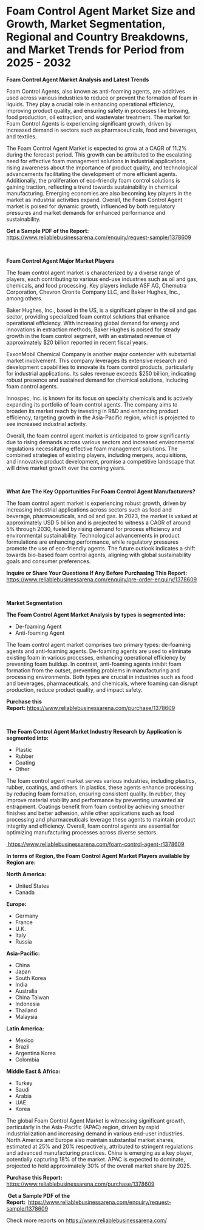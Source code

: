 <p><h1>Foam Control Agent Market Size and Growth, Market Segmentation, Regional and Country Breakdowns, and Market Trends for Period from 2025 -  2032</h1></p><p><strong>Foam Control Agent Market Analysis and Latest Trends</strong></p>
<p><p>Foam Control Agents, also known as anti-foaming agents, are additives used across various industries to reduce or prevent the formation of foam in liquids. They play a crucial role in enhancing operational efficiency, improving product quality, and ensuring safety in processes like brewing, food production, oil extraction, and wastewater treatment. The market for Foam Control Agents is experiencing significant growth, driven by increased demand in sectors such as pharmaceuticals, food and beverages, and textiles.</p><p>The Foam Control Agent Market is expected to grow at a CAGR of 11.2% during the forecast period. This growth can be attributed to the escalating need for effective foam management solutions in industrial applications, rising awareness about the importance of product quality, and technological advancements facilitating the development of more efficient agents. Additionally, the proliferation of eco-friendly foam control solutions is gaining traction, reflecting a trend towards sustainability in chemical manufacturing. Emerging economies are also becoming key players in the market as industrial activities expand. Overall, the Foam Control Agent market is poised for dynamic growth, influenced by both regulatory pressures and market demands for enhanced performance and sustainability.</p></p>
<p><strong>Get a Sample PDF of the Report:&nbsp;</strong> <a href="https://www.reliablebusinessarena.com/enquiry/request-sample/1378609?utm_campaign=3251&utm_medium=2&utm_source=Github&utm_content=ia&utm_term=31032025&utm_id=foam-control-agent">https://www.reliablebusinessarena.com/enquiry/request-sample/1378609</a></p>
<p>&nbsp;</p>
<p><strong>Foam Control Agent Major Market Players</strong></p>
<p><p>The foam control agent market is characterized by a diverse range of players, each contributing to various end-use industries such as oil and gas, chemicals, and food processing. Key players include ASF AG, Chemutra Corporation, Chevron Oronite Company LLC, and Baker Hughes, Inc., among others.</p><p>Baker Hughes, Inc., based in the US, is a significant player in the oil and gas sector, providing specialized foam control solutions that enhance operational efficiency. With increasing global demand for energy and innovations in extraction methods, Baker Hughes is poised for steady growth in the foam control segment, with an estimated revenue of approximately $20 billion reported in recent fiscal years.</p><p>ExxonMobil Chemical Company is another major contender with substantial market involvement. This company leverages its extensive research and development capabilities to innovate its foam control products, particularly for industrial applications. Its sales revenue exceeds $250 billion, indicating robust presence and sustained demand for chemical solutions, including foam control agents.</p><p>Innospec, Inc. is known for its focus on specialty chemicals and is actively expanding its portfolio of foam control agents. The company aims to broaden its market reach by investing in R&D and enhancing product efficiency, targeting growth in the Asia-Pacific region, which is projected to see increased industrial activity.</p><p>Overall, the foam control agent market is anticipated to grow significantly due to rising demands across various sectors and increased environmental regulations necessitating effective foam management solutions. The combined strategies of existing players, including mergers, acquisitions, and innovative product development, promise a competitive landscape that will drive market growth over the coming years.</p></p>
<p>&nbsp;</p>
<p><strong>What Are The Key Opportunities For Foam Control Agent Manufacturers?</strong></p>
<p><p>The foam control agent market is experiencing robust growth, driven by increasing industrial applications across sectors such as food and beverage, pharmaceuticals, and oil and gas. In 2023, the market is valued at approximately USD 5 billion and is projected to witness a CAGR of around 5% through 2030, fueled by rising demand for process efficiency and environmental sustainability. Technological advancements in product formulations are enhancing performance, while regulatory pressures promote the use of eco-friendly agents. The future outlook indicates a shift towards bio-based foam control agents, aligning with global sustainability goals and consumer preferences.</p></p>
<p><strong>Inquire or Share Your Questions If Any Before Purchasing This Report:</strong> <a href="https://www.reliablebusinessarena.com/enquiry/pre-order-enquiry/1378609?utm_campaign=3251&utm_medium=2&utm_source=Github&utm_content=ia&utm_term=31032025&utm_id=foam-control-agent">https://www.reliablebusinessarena.com/enquiry/pre-order-enquiry/1378609</a></p>
<p>&nbsp;</p>
<p><strong>Market Segmentation</strong></p>
<p><strong>The Foam Control Agent Market Analysis by types is segmented into:</strong></p>
<p><ul><li>De-foaming Agent</li><li>Anti-foaming Agent</li></ul></p>
<p><p>The foam control agent market comprises two primary types: de-foaming agents and anti-foaming agents. De-foaming agents are used to eliminate existing foam in various processes, enhancing operational efficiency by preventing foam buildup. In contrast, anti-foaming agents inhibit foam formation from the outset, preventing problems in manufacturing and processing environments. Both types are crucial in industries such as food and beverages, pharmaceuticals, and chemicals, where foaming can disrupt production, reduce product quality, and impact safety.</p></p>
<p><strong>Purchase this Report:&nbsp;</strong><a href="https://www.reliablebusinessarena.com/purchase/1378609?utm_campaign=3251&utm_medium=2&utm_source=Github&utm_content=ia&utm_term=31032025&utm_id=foam-control-agent">https://www.reliablebusinessarena.com/purchase/1378609</a></p>
<p>&nbsp;</p>
<p><strong>The Foam Control Agent Market Industry Research by Application is segmented into:</strong></p>
<p><ul><li>Plastic</li><li>Rubber</li><li>Coating</li><li>Other</li></ul></p>
<p><p>The foam control agent market serves various industries, including plastics, rubber, coatings, and others. In plastics, these agents enhance processing by reducing foam formation, ensuring consistent quality. In rubber, they improve material stability and performance by preventing unwanted air entrapment. Coatings benefit from foam control by achieving smoother finishes and better adhesion, while other applications such as food processing and pharmaceuticals leverage these agents to maintain product integrity and efficiency. Overall, foam control agents are essential for optimizing manufacturing processes across diverse sectors.</p></p>
<p><a href="https://www.reliablebusinessarena.com/foam-control-agent-r1378609?utm_campaign=3251&utm_medium=2&utm_source=Github&utm_content=ia&utm_term=31032025&utm_id=foam-control-agent">&nbsp;https://www.reliablebusinessarena.com/foam-control-agent-r1378609</a></p>
<p><strong>In terms of Region, the Foam Control Agent Market Players available by Region are:</strong></p>
<p>
    <p> <strong> North America: </strong>
        <ul>
            <li>United States</li>
            <li>Canada</li>
        </ul>
        </p> 
    <p> <strong> Europe: </strong>
        <ul>
            <li>Germany</li>
            <li>France</li>
            <li>U.K.</li>
            <li>Italy</li>
            <li>Russia</li>
        </ul>
        </p> 
    <p> <strong> Asia-Pacific: </strong>
        <ul>
            <li>China</li>
            <li>Japan</li>
            <li>South Korea</li>
            <li>India</li>
            <li>Australia</li>
            <li>China Taiwan</li>
            <li>Indonesia</li>
            <li>Thailand</li>
            <li>Malaysia</li>
        </ul>
        </p> 
    <p> <strong> Latin America: </strong>
        <ul>
            <li>Mexico</li>
            <li>Brazil</li>
            <li>Argentina Korea</li>
            <li>Colombia</li>
        </ul>
        </p> 
    <p> <strong> Middle East & Africa: </strong>
        <ul>
            <li>Turkey</li>
            <li>Saudi</li>
            <li>Arabia</li>
            <li>UAE</li>
            <li>Korea</li>
        </ul>
    </p>
    </p>
<p><p>The global Foam Control Agent Market is witnessing significant growth, particularly in the Asia-Pacific (APAC) region, driven by rapid industrialization and increasing demand in various end-user industries. North America and Europe also maintain substantial market shares, estimated at 25% and 20% respectively, attributed to stringent regulations and advanced manufacturing practices. China is emerging as a key player, potentially capturing 18% of the market. APAC is expected to dominate, projected to hold approximately 30% of the overall market share by 2025.</p></p>
<p><strong>Purchase this Report: </strong><a href="https://www.reliablebusinessarena.com/purchase/1378609?utm_campaign=3251&utm_medium=2&utm_source=Github&utm_content=ia&utm_term=31032025&utm_id=foam-control-agent">https://www.reliablebusinessarena.com/purchase/1378609</a></p>
<p>&nbsp;<strong>Get a Sample PDF of the Report:&nbsp;&nbsp;</strong><a href="https://www.reliablebusinessarena.com/enquiry/request-sample/1378609?utm_campaign=3251&utm_medium=2&utm_source=Github&utm_content=ia&utm_term=31032025&utm_id=foam-control-agent">https://www.reliablebusinessarena.com/enquiry/request-sample/1378609</a></p>
<p><strong></strong></p>
<p>Check more reports on <a href="https://www.reliablebusinessarena.com/?utm_campaign=3251&utm_medium=2&utm_source=Github&utm_content=ia&utm_term=31032025&utm_id=foam-control-agent">https://www.reliablebusinessarena.com/</a></p>